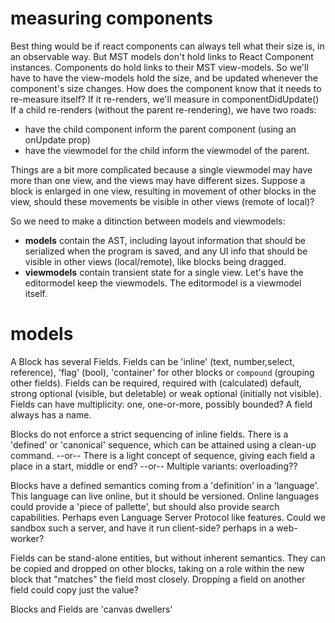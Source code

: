 # measuring components

Best thing would be if react components can always tell what their size is, in an 
observable way.
But MST models don't hold links to React Component instances. Components do hold links to
their MST view-models. So we'll have to have the view-models hold the size, and be updated
whenever the component's size changes.
How does the component know that it needs to re-measure itself?
If it re-renders, we'll measure in componentDidUpdate()
If a child re-renders (without the parent re-rendering), we have two roads:
* have the child component inform the parent component (using an onUpdate prop)
* have the viewmodel for the child inform the viewmodel of the parent.

Things are a bit more complicated because a single viewmodel may have more than one view, and the
views may have different sizes. 
Suppose a block is enlarged in one view, resulting in movement of other blocks in the view, should these movements be visible in other views (remote of local)? 


So we need to make a ditinction between models and viewmodels:
- **models** contain the AST, including layout information that should be serialized when the program is saved, and any UI info that should be visible in other views (local/remote), like blocks being dragged.
- **viewmodels** contain transient state for a single view. Let's have the editormodel keep the viewmodels. The editormodel is a viewmodel itself.




# models

A Block has several Fields. Fields can be 'inline' (text, number,select,
reference), 'flag' (bool), 'container' for other blocks or `compound` (grouping
other fields). Fields can be required, required with (calculated) default,
strong optional (visible, but deletable) or weak optional (initially not
visible). Fields can have multiplicity: one, one-or-more, possibly bounded?
A field always has a name.

Blocks do not enforce a strict sequencing of inline fields. There is a 'defined'
or 'canonical' sequence, which can be attained using a clean-up command.
  --or--
There is a light concept of sequence, giving each field a place in a start, middle
or end?
  --or--
Multiple variants: overloading??

Blocks have a defined semantics coming from a 'definition' in a 'language'.
This language can live online, but it should be versioned. Online languages
could provide a 'piece of pallette', but should also provide search
capabilities. Perhaps even Language Server Protocol like features. Could we
sandbox such a server, and have it run client-side? perhaps in a web-worker?

Fields can be stand-alone entities, but without inherent semantics.
They can be copied and dropped on other blocks, taking on a role within the new
block that "matches" the field most closely. Dropping a field on another field
could copy just the value?

Blocks and Fields are 'canvas dwellers'
